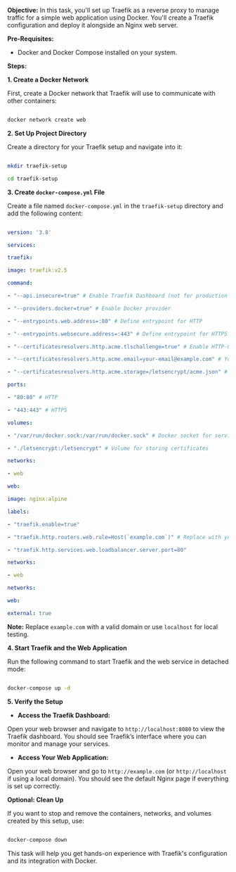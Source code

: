 
**Objective:** In this task, you'll set up Traefik as a reverse proxy to manage traffic for a simple web application using Docker. You'll create a Traefik configuration and deploy it alongside an Nginx web server.

 
**Pre-Requisites:**

- Docker and Docker Compose installed on your system.

 
**Steps:**

**1. Create a Docker Network**

First, create a Docker network that Traefik will use to communicate with other containers:

 
```bash

docker network create web

```

**2. Set Up Project Directory**


Create a directory for your Traefik setup and navigate into it:

```bash

mkdir traefik-setup

cd traefik-setup

```

  

**3. Create `docker-compose.yml` File**

  

Create a file named `docker-compose.yml` in the `traefik-setup` directory and add the following content:

  

```yaml

version: '3.8'

services:

traefik:

image: traefik:v2.5

command:

- "--api.insecure=true" # Enable Traefik Dashboard (not for production use)

- "--providers.docker=true" # Enable Docker provider

- "--entrypoints.web.address=:80" # Define entrypoint for HTTP

- "--entrypoints.websecure.address=:443" # Define entrypoint for HTTPS

- "--certificatesresolvers.http.acme.tlschallenge=true" # Enable HTTP-01 challenge for ACME

- "--certificatesresolvers.http.acme.email=your-email@example.com" # Your email for ACME

- "--certificatesresolvers.http.acme.storage=/letsencrypt/acme.json" # Storage for certificates

ports:

- "80:80" # HTTP

- "443:443" # HTTPS

volumes:

- "/var/run/docker.sock:/var/run/docker.sock" # Docker socket for service discovery

- "./letsencrypt:/letsencrypt" # Volume for storing certificates

networks:

- web

web:

image: nginx:alpine

labels:

- "traefik.enable=true"

- "traefik.http.routers.web.rule=Host(`example.com`)" # Replace with your domain

- "traefik.http.services.web.loadbalancer.server.port=80"

networks:

- web

networks:

web:

external: true

```

  

**Note:** Replace `example.com` with a valid domain or use `localhost` for local testing.

  

**4. Start Traefik and the Web Application**

  

Run the following command to start Traefik and the web service in detached mode:

  

```bash

docker-compose up -d

```

  

**5. Verify the Setup**

  

- **Access the Traefik Dashboard:**

Open your web browser and navigate to `http://localhost:8080` to view the Traefik dashboard. You should see Traefik’s interface where you can monitor and manage your services.

  

- **Access Your Web Application:**

Open your web browser and go to `http://example.com` (or `http://localhost` if using a local domain). You should see the default Nginx page if everything is set up correctly.

  

**Optional: Clean Up**

  

If you want to stop and remove the containers, networks, and volumes created by this setup, use:

  

```bash

docker-compose down

```

  

This task will help you get hands-on experience with Traefik's configuration and its integration with Docker.
<!--stackedit_data:
eyJoaXN0b3J5IjpbOTU4NDgzNTc4LC0xNzAwNDA0MzEyXX0=
-->